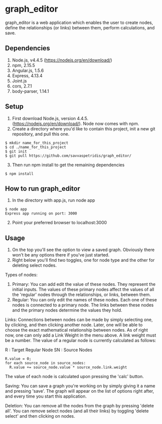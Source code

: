 # graph_editor
graph_editor is a web application which enables the user to create nodes, define the relationships (or links) between them, perform calculations, and save. 

## Dependencies
1. Node.js, v4.4.5 (https://nodejs.org/en/download/)
2. npm, 2.15.5 
3. Angular.js, 1.5.6
4. Express, 4.13.4
5. Joint.js
6. cors, 2.7.1
7. body-parser, 1.14.1

## Setup
1. First download Node.js, version 4.4.5. (https://nodejs.org/en/download/). Node now comes with npm. 
2. Create a directory where you'd like to contain this project, init a new git repository, and pull this one.
```
$ mkdir name_for_this_project
$ cd ./name_for_this_project
$ git init
$ git pull https://github.com/savvaspetridis/graph_editor/
```
3. Then run npm install to get the remaining dependencies
```
$ npm install
```

## How to run graph_editor
1. In the directory with app.js, run node app
```
$ node app
Express app running on port: 3000
```
2. Point your preferred browser to localhost:3000

## Usage
1. On the top you'll see the option to view a saved graph. Obviously there won't be any options there if you've just started.
2. Right below you'll find two toggles, one for node type and the other for deleting select nodes. 

Types of nodes: 
1. Primary: You can add edit the value of these nodes. They represent the initial inputs. The values of these primary nodes affect the values of all the 'regular' nodes through the relationships, or links, between them. 
2. Regular: You can only edit the names of these nodes. Each one of these nodes is connected to a primary node. The links between these nodes and the primary nodes determine the values they hold. 

Links:
Connections between nodes can be made by simply selecting one, by clicking, and then clicking another node. Later, one will be able to choose the exact mathematical relationship between nodes. As of right now, one can only add a Link Weight in the menu above. A link weight must be a number. The value of a regular node is currently calculated as follows: 

R : Target Regular Node
SN : Source Nodes

```
R.value = 0; 
for each source_node in source_nodes:
  R.value += source_node.value * source_node.link.weight
```

The value of each node is calculated upon pressing the 'calc' button. 

Saving: 
You can save a graph you're working on by simply giving it a name and pressing 'save'. The graph will appear on the list of options right after, and every time you start this application.

Deletion: 
You can remove all the nodes from the graph by pressing 'delete all'. 
You can remove select nodes (and all their links) by toggling 'delete select' and then clicking on nodes. 
